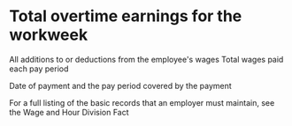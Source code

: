# Total overtime earnings for the workweek

All additions to or deductions from the employee's wages Total wages paid each pay period

Date of payment and the pay period covered by the payment

For a full listing of the basic records that an employer must maintain, see the Wage and Hour Division Fact